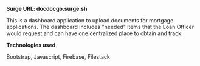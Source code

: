 __Surge URL: docdocgo.surge.sh__

This is a dashboard application to upload documents for mortgage applications. The dashboard includes "needed" items that the Loan Officer would request and can have one centralized place to obtain and track.

__Technologies used__

Bootstrap, Javascript, Firebase, Filestack
